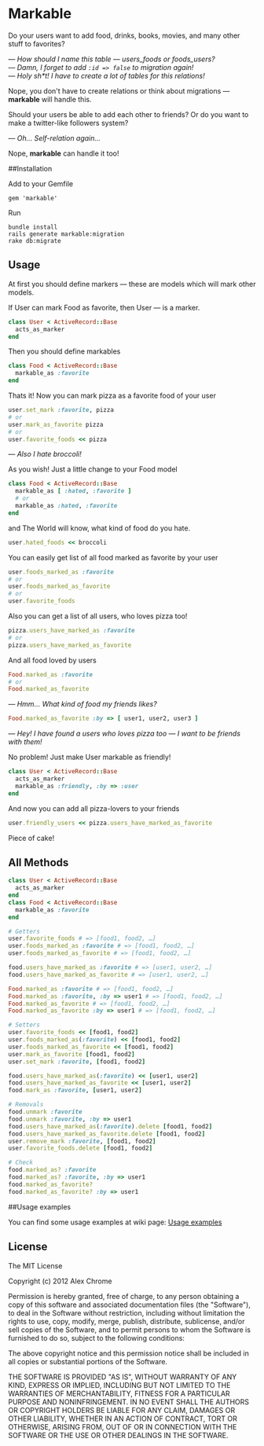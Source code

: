 # Markable

Do your users want to add food, drinks, books, movies, and many
other stuff to favorites?

_— How should I name this table — users_foods or foods_users?_<br/>
_— Damn, I forget to add ```:id => false``` to migration again!_<br/>
_— Holy sh*t! I have to create a lot of tables for this relations!_

Nope, you don't have to create relations or think about migrations — **markable** will handle this.

Should your users be able to add each other to friends? Or do you want to
make a twitter-like followers system?

_— Oh… Self-relation again…_

Nope, **markable** can handle it too!



##Installation

Add to your Gemfile

```
gem 'markable'
```

Run

```
bundle install
rails generate markable:migration
rake db:migrate
```


## Usage

At first you should define markers — these are models which will mark
other models.

If User can mark Food as favorite, then User — is a marker.

``` ruby
class User < ActiveRecord::Base
  acts_as_marker
end
```

Then you should define markables

``` ruby
class Food < ActiveRecord::Base
  markable_as :favorite
end
```

Thats it! Now you can mark pizza as a favorite food of your user

``` ruby
user.set_mark :favorite, pizza
# or
user.mark_as_favorite pizza
# or
user.favorite_foods << pizza
```

_— Also I hate broccoli!_

As you wish! Just a little change to your Food model

``` ruby
class Food < ActiveRecord::Base
  markable_as [ :hated, :favorite ]
  # or
  markable_as :hated, :favorite
end
```

and The World will know, what kind of food do you hate.

``` ruby
user.hated_foods << broccoli
```

You can easily get list of all food marked as favorite by your user

``` ruby
user.foods_marked_as :favorite
# or
user.foods_marked_as_favorite
# or
user.favorite_foods
```

Also you can get a list of all users, who loves pizza too!

``` ruby
pizza.users_have_marked_as :favorite
# or
pizza.users_have_marked_as_favorite
```

And all food loved by users

``` ruby
Food.marked_as :favorite
# or
Food.marked_as_favorite
```

_— Hmm… What kind of food my friends likes?_

``` ruby
Food.marked_as_favorite :by => [ user1, user2, user3 ]
```

_— Hey! I have found a users who loves pizza too — I want to be friends with them!_

No problem! Just make User markable as friendly!

``` ruby
class User < ActiveRecord::Base
  acts_as_marker
  markable_as :friendly, :by => :user
end
```

And now you can add all pizza-lovers to your friends

``` ruby
user.friendly_users << pizza.users_have_marked_as_favorite
```

Piece of cake!

## All Methods
``` ruby
class User < ActiveRecord::Base
  acts_as_marker
end
class Food < ActiveRecord::Base
  markable_as :favorite
end
```

``` ruby
# Getters
user.favorite_foods # => [food1, food2, …]
user.foods_marked_as :favorite # => [food1, food2, …]
user.foods_marked_as_favorite # => [food1, food2, …]

food.users_have_marked_as :favorite # => [user1, user2, …]
food.users_have_marked_as_favorite # => [user1, user2, …]

Food.marked_as :favorite # => [food1, food2, …]
Food.marked_as :favorite, :by => user1 # => [food1, food2, …]
Food.marked_as_favorite # => [food1, food2, …]
Food.marked_as_favorite :by => user1 # => [food1, food2, …]

# Setters
user.favorite_foods << [food1, food2]
user.foods_marked_as(:favorite) << [food1, food2]
user.foods_marked_as_favorite << [food1, food2]
user.mark_as_favorite [food1, food2]
user.set_mark :favorite, [food1, food2]

food.users_have_marked_as(:favorite) << [user1, user2]
food.users_have_marked_as_favorite << [user1, user2]
food.mark_as :favorite, [user1, user2]

# Removals
food.unmark :favorite
food.unmark :favorite, :by => user1
food.users_have_marked_as(:favorite).delete [food1, food2]
food.users_have_marked_as_favorite.delete [food1, food2]
user.remove_mark :favorite, [food1, food2]
user.favorite_foods.delete [food1, food2]

# Check
food.marked_as? :favorite
food.marked_as? :favorite, :by => user1
food.marked_as_favorite?
food.marked_as_favorite? :by => user1
```

##Usage examples

You can find some usage examples at wiki page: [Usage examples](https://github.com/chrome/markable/wiki/Usage-examples)

## License

The MIT License

Copyright (c) 2012 Alex Chrome

Permission is hereby granted, free of charge, to any person obtaining a copy of this software and associated documentation files (the "Software"), to deal in the Software without restriction, including without limitation the rights to use, copy, modify, merge, publish, distribute, sublicense, and/or sell copies of the Software, and to permit persons to whom the Software is furnished to do so, subject to the following conditions:

The above copyright notice and this permission notice shall be included in all copies or substantial portions of the Software.

THE SOFTWARE IS PROVIDED "AS IS", WITHOUT WARRANTY OF ANY KIND, EXPRESS OR IMPLIED, INCLUDING BUT NOT LIMITED TO THE WARRANTIES OF MERCHANTABILITY, FITNESS FOR A PARTICULAR PURPOSE AND NONINFRINGEMENT. IN NO EVENT SHALL THE AUTHORS OR COPYRIGHT HOLDERS BE LIABLE FOR ANY CLAIM, DAMAGES OR OTHER LIABILITY, WHETHER IN AN ACTION OF CONTRACT, TORT OR OTHERWISE, ARISING FROM, OUT OF OR IN CONNECTION WITH THE SOFTWARE OR THE USE OR OTHER DEALINGS IN THE SOFTWARE.

